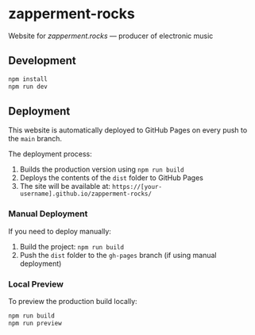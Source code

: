 # zapperment-rocks

Website for _zapperment.rocks_ — producer of electronic music

## Development

```bash
npm install
npm run dev
```

## Deployment

This website is automatically deployed to GitHub Pages on every push to the `main` branch.

The deployment process:

1. Builds the production version using `npm run build`
2. Deploys the contents of the `dist` folder to GitHub Pages
3. The site will be available at: `https://[your-username].github.io/zapperment-rocks/`

### Manual Deployment

If you need to deploy manually:

1. Build the project: `npm run build`
2. Push the `dist` folder to the `gh-pages` branch (if using manual deployment)

### Local Preview

To preview the production build locally:

```bash
npm run build
npm run preview
```
